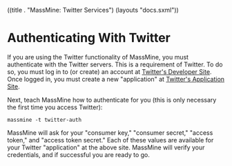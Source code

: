 ((title . "MassMine: Twitter Services")
 (layouts "docs.sxml"))

# Authenticating With Twitter

If you are using the Twitter functionality of MassMine, you must authenticate with the Twitter servers. This is a requirement of Twitter. To do so, you must log in to (or create) an account at [Twitter's Developer Site](https://dev.twitter.com). Once logged in, you must create a new "application" at [Twitter's Application Site](https://apps.twitter.com/).

Next, teach MassMine how to authenticate for you (this is only necessary the first time you access Twitter):

    massmine -t twitter-auth

MassMine will ask for your "consumer key," "consumer secret," "access token," and "access token secret." Each of these values are available for your Twitter "application" at the above site. MassMine will verify your credentials, and if successful you are ready to go.

<!-- When you attempt to use MassMine to access Twitter for the first time, you will be asked to authenticate your account. In a terminal, you must enter the following commands: -->

<!--     cd ~/path/to/massmine -->
<!--     R -->

<!-- This will start an R process. At the R prompt, enter: -->

<!--     source("massmine") -->

<!-- When you enter the `source("massmine")` command, you will be prompted with an authentication process. Follow the provided web link and enter the numeric code provided to you. Upon success, MassMine will be ready for use with Twitter. You can now quit R with `q()` (choosing "no" when asked about saving your session). -->

<!-- MassMine is now ready to work with Twitter. You can now start MassMine directly at any time, and you will never have to authenticate with Twitter again: -->

<!--     ~/path/to/massmine -->

<!-- # Accessing Twitter Records -->

<!-- MassMine offers a collection of *tasks* for retrieving information from Twitter. The following tasks are currently supported, and are chosen by editing the "task" field in your configuration file. Many of these tasks can be customized by setting one of many available options. Options for each task are described below.  -->

<!-- ◊table{ -->
<!-- | Twitter Task                              | Description                                                 | -->
<!-- |-------------------------------------------+-------------------------------------------------------------| -->
<!-- | [test](/docs/twitter.html#test)           | An automated test suite for MassMine                        | -->
<!-- | [search](/docs/twitter.html#search)       | Search Twitter's Rest API by keyword                        | -->
<!-- | [locations](/docs/twitter.html#locations) | Returns a list of valid Where On Earth Identifiers (woeids) | -->
<!-- | [timeline](/docs/twitter.html#timeline)   | Retrieve up to 3200 tweets from specific users              | -->
<!-- | [trends](/docs/twitter.html#trends)       | Monitor top-10 trends for one or more locations             | -->
<!-- | [stream](/docs/twitter.html#stream)       | Capture live tweets as they happen                          | -->
<!-- } -->

<!-- ## Test -->

<!-- A suite of tests to ensure that MassMine is communicating successfully with Twitter. When accessing Twitter for the first time with MassMine, conducting a test with this task will ensure that everything is operating properly. -->

<!-- ◊table{ -->
<!-- | Option      | Description                           | Example | -->
<!-- |-------------+---------------------------------------+---------| -->
<!-- | **verbose** | Print lots of diagnostic information? | FALSE   | -->
<!-- } -->

<!-- * **verbose**: This is the only option available. By default it is set to FALSE. If you need to diagnose a problem when a test fails, rerun the test again and set the option to TRUE. -->

<!-- ## Search -->

<!-- Search past records (tweets) on Twitter. The search task allows the user to target Twitter's Rest API to fetch past tweets matching a given search query. Results are saved to disk. Configuration options include: -->

<!-- ◊table{ -->
<!-- | Option        | Description                                       | Example                | -->
<!-- |---------------+---------------------------------------------------+------------------------| -->
<!-- | **file.name** | File destination for tweet data                   | tweet_data.csv         | -->
<!-- | **query**     | Search query                                      | florida gators         | -->
<!-- | **tweets**    | Number of Twitter records to return (default=25)  | 500                    | -->
<!-- | **lang**      | Language to restrict results to                   | en                     | -->
<!-- | **since**     | Restrict records to those occurring after a date  | 2014-04-22             | -->
<!-- | **until**     | Restrict records to those occurring before a date | 2014-10-03             | -->
<!-- | **geocode**   | Restricts tweets to a given geospatial radius     | 41.8369, 87.6847, 20mi | -->
<!-- } -->

<!-- * **file.name**: (*Required*) Can be any relative (./tweet_data.csv) or absolute (/home/user/tweet_data.csv) file path. Your results will be saved to this file. -->
<!-- * **query**: (*Required*) This is the search term with which you wish to query Twitter. You can include multiple keywords and/or hashtags. -->
<!-- * **tweets**: The number of tweets you would like to receive. Note that malformed tweets will be removed, so you may receive less tweet records than you request. If you do not include this option, a default 25 tweets will be requested. -->
<!-- * **lang**: Specify an [ISO 639-1 code](http://en.wikipedia.org/wiki/List_of_ISO_639-1_codes) to restrict your search to a specific language. -->
<!-- * **since**: If supplied, only tweets created after the date (formatted as YYYY-MM-DD) will be returned. -->
<!-- * **until**: If supplied, only tweets created before the date (formatted as YYYY-MM-DD) will be returned. -->
<!-- * **geocode**: Restrict tweets to a given location. The format is *latitude, longitude, radius*, where *radius* can be mi (miles) or km (kilometers). The example given above is a 20 mile radius centered on Chicago. -->

<!-- ## Locations -->

<!-- Returns the full list of available [Where On Earth Identifiers](https://developer.yahoo.com/geo/geoplanet/guide/concepts.html) currently supported by Twitter. Woeids can be used with other twitter tasks to restrict your data collection to particular cities/state/countries. The data returned contains three values (columns) per location: *name*, *country*, and *woeid*. -->

<!-- ◊table{ -->
<!-- | Option        | Description                        | Example             | -->
<!-- |---------------+------------------------------------+---------------------| -->
<!-- | **file.name** | File destination for location data | woeid_locations.csv | -->
<!-- } -->

<!-- * **file.name**: (*Required*) Can be any relative (./woeid_locations.csv) or absolute (/home/user/woeid_locations.csv) file path. Your results will be saved to this file. -->

<!-- ## Timeline -->

<!-- Fetch the timeline (tweets) for a specified user or list of users. This allows for the systematic collection of the tweets of targeted users (the user accounts must either be public or part of your friend base to be accessible).  -->

<!-- ◊table{ -->
<!-- | Option     | Description                                | Example                              | -->
<!-- |------------+--------------------------------------------+--------------------------------------| -->
<!-- | **outdir** | Destination directory for user data        | ~/research/user_data/                | -->
<!-- | **users**  | User name or file path (see details below) | Ladygaga OR ~/research/user_list.txt | -->
<!-- | **tweets**  | Number of statuses (tweets) to collect     | 3200                                 | -->
<!-- } -->

<!-- * **outdir**: (*Required*) A relative or absolute file path of a directory. Each user's tweets will be saved in a separate file in this directory. Two additional files will be created as well: -->
<!--     1. fetched_users_XXXX.txt: This file will be created listing which users' data was successfully fetched. The XXXX will be replaced with a unique number. -->
<!--     2. failed_users_XXXX.txt: This file will be created listing which users' data was *un*successfully fetched. The XXXX will be replaced with a unique number. -->
<!--     3. user_SCREENNAME.csv: One file per fetched user will be created. SCREENNAME will be replaced in each file name with the appropriate user name.  -->
<!-- * **users**: (*Required*) A valid Twitter user name. If a single name is supplied, that user's data is fetched. Alternatively, you can provide a path to a plain text file containing 1 user name per line and MassMine will fetch the timeline of each user.  -->
<!-- * **tweets**: The number of tweets (statuses) you would like to retrieve from each user. The maximum allowed by Twitter is 3200. If a user has less than the requested number of tweets, their entire tweet history will be returned. -->

<!-- ## Trends -->

<!-- Grab the top 10 trends, as defined by Twitter, for one or more locations (woeids).  -->

<!-- ◊table{ -->
<!-- | Option        | Description                            | Example                 | -->
<!-- |---------------+----------------------------------------+-------------------------| -->
<!-- | **file.name** | File destination for trend data        | trend_data.csv          | -->
<!-- | **woeid**     | Where on earth identifier (up to five) | 2347563 2347596 2347561 | -->
<!-- | **samples**   | Number of times to request trends      | 5                       | -->
<!-- | **hashtags**  | Include hashtags? (TRUE or FALSE)      | TRUE                    | -->
<!-- } -->

<!-- * **file.name**: (*Required*) Can be any relative (./trend_data.csv) or absolute (/home/user/trend_data.csv) file path. Your results will be saved to this file. -->
<!-- * **woeid**: (*Required*) [Where On Earth Identifiers](https://developer.yahoo.com/geo/geoplanet/guide/concepts.html). MassMine will return the top-10 trends for each woeid location supplied on every sample. You must supply at least one location. A maximum of 5 woeids can be requested (due to limitations in Twitter's access rate limits). To determine available woeids, use the *Locations* task. -->
<!-- * **samples**: MassMine will fetch the current top-10 trends for each woeid every five minutes (this is the frequency at which Twitter updates these lists). A new "sample" will be fetched every 5 minutes for *samples* number of times. MassMine supports long running monitoring of trends (i.e., large sample sizes). In the event of network problems preventing access to Twitter, existing data will not be lost, and MassMine will continue to try to connect every 5 minutes for *samples* number of tries. -->
<!-- * **hashtags**: Twitter calculates top-10 trends both with and without including hashtags. By default (TRUE), hashtags are included. Set this to FALSE to have them excluded.  -->

<!-- ## Stream -->

<!-- Capture live tweets that match a pattern as they happen. -->

<!-- ◊table{ -->
<!-- | Option        | Description                                 | Example                      | -->
<!-- |---------------+---------------------------------------------+------------------------------| -->
<!-- | **file.name** | File destination for streaming data         | streaming_data.csv           | -->
<!-- | **track**     | keyword(s) to track                         | osu buckeyes, florida gators | -->
<!-- | **follow**    | A comma-separated list of user IDs to track | 1234567                      | -->
<!-- | **locations** | Longitude-latitude bounding box             | -74,40,-73,41                | -->
<!-- | **lang**      | Language to restrict results to             | en                           | -->
<!-- | **timeout**   | Maximum time to collect tweets              | 0                            | -->
<!-- | **tweets**    | Maximum number of tweets to collect         | 10                           | -->
<!-- | **shrink**    | Save only the most critical data            | FALSE                        | -->
<!-- } -->

<!-- * **file.name**: (*Required*) Can be any relative (./streaming_data.csv) or absolute (/home/user/streaming_data.csv) file path. Your results will be saved to this file. -->
<!-- * **track**: (*Required*) Tweets containing these keywords will be collected from Twitter. Use spaces for logical AND (e.g., "cats dogs" is equivalent to "cats and dogs"), and use commas for logical OR (e.g., "cats, dogs" is equivalent to "cats or dogs"). -->
<!-- * **follow**: If you would like to restrict your collection to a specified user or users, you can include their Twitter ID numbers here. Only tweets from these users will be collected (as they match your *track* keywords). -->
<!-- * **locations**: You can specify a bounding box (or boxes) by drawing a rectangle using longitude and latitude coordinates to identify the southwest and northeast corners of the boundary. See [Twitter's documentation](https://dev.twitter.com/streaming/overview/request-parameters#locations) for examples. -->
<!-- * **lang**: Specify a [BCP 47 code](https://en.wikipedia.org/wiki/IETF_language_tag) to restrict your search to a specific language. -->
<!-- * **timeout**: If set to 0, MassMine will continue to collect tweets indefinitely (or until *tweets* number of tweets have been collected). Set to any number of SECONDS to cause MassMine to stop after a given amount of time. -->
<!-- * **tweets**: The maximum number of tweets to collect. MassMine will stop after reaching this number, or when reaching *timeout* number of seconds. You can specify timeout and/or tweets in any combination to achieve your desired collection goal. -->
<!-- * **shrink**: By default, Twitter's streaming API returns a lot of information. Often, you will only need a useful subset of this data. By setting this option to TRUE, the extra data columns will be removed from the resulting data file (this will also reduce the final file size by up to 50%).  -->
